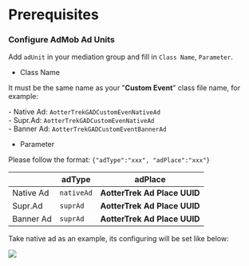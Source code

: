 # Prerequisites

### Configure AdMob Ad Units

Add `adUnit` in your mediation group and fill in `Class Name`, `Parameter`.

* Class Name

It must be the same name as your "**Custom Event**" class file name, for example:

\- Native Ad:  `AotterTrekGADCustomEvenNativeAd` \
\- Supr.Ad: `AotterTrekGADCustomEvenNativeAd`\
\- Banner Ad: `AotterTrekGADCustomEventBannerAd`

* Parameter

Please follow the format: `{"adType":"xxx", "adPlace":"xxx"}`&#x20;

|           | adType     | adPlace                      |
| --------- | ---------- | ---------------------------- |
| Native Ad | `nativeAd` | **AotterTrek Ad Place UUID** |
| Supr.Ad   | `suprAd`   | **AotterTrek Ad Place UUID** |
| Banner Ad | `suprAd`   | **AotterTrek Ad Place UUID** |

Take native ad as an example, its configuring will be set like below:

![](../../.gitbook/assets/Admob\_native\_noTestUUID.png)
